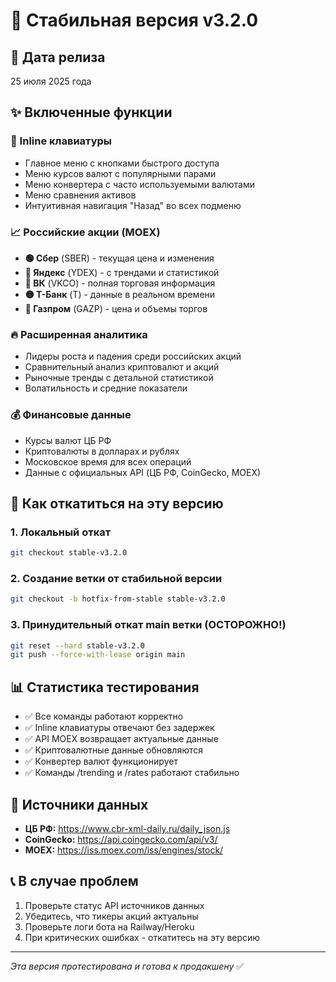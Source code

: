 # 🎯 Стабильная версия v3.2.0

## 📅 Дата релиза
25 июля 2025 года

## ✨ Включенные функции

### 📱 Inline клавиатуры
- Главное меню с кнопками быстрого доступа
- Меню курсов валют с популярными парами
- Меню конвертера с часто используемыми валютами
- Меню сравнения активов
- Интуитивная навигация "Назад" во всех подменю

### 📈 Российские акции (MOEX)
- **🟢 Сбер** (SBER) - текущая цена и изменения
- **🔴 Яндекс** (YDEX) - с трендами и статистикой
- **🔵 ВК** (VKCO) - полная торговая информация
- **🟡 Т-Банк** (T) - данные в реальном времени
- **💎 Газпром** (GAZP) - цена и объемы торгов

### 🔥 Расширенная аналитика
- Лидеры роста и падения среди российских акций
- Сравнительный анализ криптовалют и акций
- Рыночные тренды с детальной статистикой
- Волатильность и средние показатели

### 💰 Финансовые данные
- Курсы валют ЦБ РФ
- Криптовалюты в долларах и рублях
- Московское время для всех операций
- Данные с официальных API (ЦБ РФ, CoinGecko, MOEX)

## 🚀 Как откатиться на эту версию

### 1. Локальный откат
```bash
git checkout stable-v3.2.0
```

### 2. Создание ветки от стабильной версии
```bash
git checkout -b hotfix-from-stable stable-v3.2.0
```

### 3. Принудительный откат main ветки (ОСТОРОЖНО!)
```bash
git reset --hard stable-v3.2.0
git push --force-with-lease origin main
```

## 📊 Статистика тестирования
- ✅ Все команды работают корректно
- ✅ Inline клавиатуры отвечают без задержек
- ✅ API MOEX возвращает актуальные данные
- ✅ Криптовалютные данные обновляются
- ✅ Конвертер валют функционирует
- ✅ Команды /trending и /rates работают стабильно

## 🔄 Источники данных
- **ЦБ РФ:** https://www.cbr-xml-daily.ru/daily_json.js
- **CoinGecko:** https://api.coingecko.com/api/v3/
- **MOEX:** https://iss.moex.com/iss/engines/stock/

## 📞 В случае проблем
1. Проверьте статус API источников данных
2. Убедитесь, что тикеры акций актуальны
3. Проверьте логи бота на Railway/Heroku
4. При критических ошибках - откатитесь на эту версию

---
*Эта версия протестирована и готова к продакшену* ✅ 
